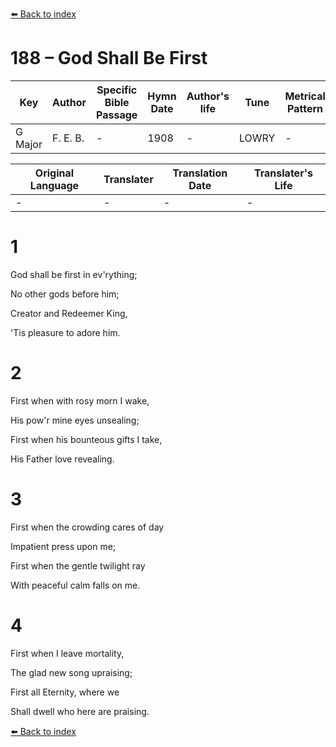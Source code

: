 [⬅️ Back to index](../README.md)

# 188 – God Shall Be First

Key | Author   | Specific Bible Passage     |Hymn Date |Author's life |Tune |Metrical Pattern   |Composer/Source
-- | --------- | ---------------------------|----------|--------------|-----|-------------------|-------------  
G Major |F. E. B. |- |1908 |- |LOWRY |- |F. E. Belden

Original Language | Translater | Translation Date   | Translater's Life  
----------------- | --------- | --------------------|-------------     
\- |- |- |-




# 1

God shall be first in ev'rything;

No other gods before him;

Creator and Redeemer King,

'Tis pleasure to adore him.



# 2

First when with rosy morn I wake,

His pow'r mine eyes unsealing;

First when his bounteous gifts I take,

His Father love revealing.



# 3

First when the crowding cares of day

Impatient press upon me;

First when the gentle twilight ray

With peaceful calm falls on me.



# 4

First when I leave mortality,

The glad new song upraising;

First all Eternity, where we

Shall dwell who here are praising.





[⬅️ Back to index](../README.md)
